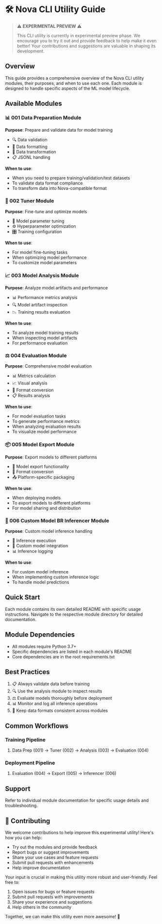 # 🛠️ Nova CLI Utility Guide

> ⚠️ **EXPERIMENTAL PREVIEW** ⚠️
>
> This CLI utility is currently in experimental preview phase. We encourage you to try it out and provide feedback to help make it even better! Your contributions and suggestions are valuable in shaping its development.

## Overview

This guide provides a comprehensive overview of the Nova CLI utility modules, their purposes, and when to use each one. Each module is designed to handle specific aspects of the ML model lifecycle.

## Available Modules

### 📊 001 Data Preparation Module

**Purpose**: Prepare and validate data for model training

- 🔍 Data validation
- 📝 Data formatting
- 🔄 Data transformation
- 📋 JSONL handling

**When to use**:

- When you need to prepare training/validation/test datasets
- To validate data format compliance
- To transform data into Nova-compatible format

### 🎯 002 Tuner Module

**Purpose**: Fine-tune and optimize models

- 🔧 Model parameter tuning
- ⚙️ Hyperparameter optimization
- 🎛️ Training configuration

**When to use**:

- For model fine-tuning tasks
- When optimizing model performance
- To customize model parameters

### 📈 003 Model Analysis Module

**Purpose**: Analyze model artifacts and performance

- 📊 Performance metrics analysis
- 🔍 Model artifact inspection
- 📉 Training results evaluation

**When to use**:

- To analyze model training results
- When inspecting model artifacts
- For performance evaluation

### ⚖️ 004 Evaluation Module

**Purpose**: Comprehensive model evaluation

- 📊 Metrics calculation
- 📈 Visual analysis
- 🔄 Format conversion
- 📋 Results analysis

**When to use**:

- For model evaluation tasks
- To generate performance metrics
- When analyzing evaluation results
- To visualize model performance

### 📦 005 Model Export Module

**Purpose**: Export models to different platforms

- 💾 Model export functionality
- 🔄 Format conversion
- 📤 Platform-specific packaging

**When to use**:

- When deploying models
- To export models to different platforms
- For model sharing and distribution

### 🔌 006 Custom Model BR Inferencer Module

**Purpose**: Custom model inference handling

- 🔮 Inference execution
- 🎯 Custom model integration
- 📊 Inference logging

**When to use**:

- For custom model inference
- When implementing custom inference logic
- To handle model predictions

## Quick Start

Each module contains its own detailed README with specific usage instructions. Navigate to the respective module directory for detailed documentation.

## Module Dependencies

- All modules require Python 3.7+
- Specific dependencies are listed in each module's README
- Core dependencies are in the root requirements.txt

## Best Practices

1. 📋 Always validate data before training
2. 🔍 Use the analysis module to inspect results
3. ⚖️ Evaluate models thoroughly before deployment
4. 📊 Monitor and log all inference operations
5. 🔄 Keep data formats consistent across modules

## Common Workflows

### Training Pipeline

1. Data Prep (001) → Tuner (002) → Analysis (003) → Evaluation (004)

### Deployment Pipeline

1. Evaluation (004) → Export (005) → Inferencer (006)

## Support

Refer to individual module documentation for specific usage details and troubleshooting.

## 🤝 Contributing

We welcome contributions to help improve this experimental utility! Here's how you can help:

- Try out the modules and provide feedback
- Report bugs or suggest improvements
- Share your use cases and feature requests
- Submit pull requests with enhancements
- Help improve documentation

Your input is crucial in making this utility more robust and user-friendly. Feel free to:

1. Open issues for bugs or feature requests
2. Submit pull requests with improvements
3. Share your experience and suggestions
4. Help others in the community

Together, we can make this utility even more awesome! 🚀
